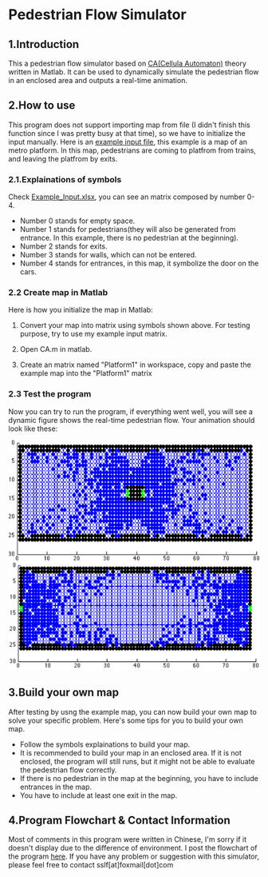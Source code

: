 # Pedestrian Flow Simulator
## 1.Introduction
This a pedestrian flow simulator based on [CA(Cellula Automaton)](https://en.wikipedia.org/wiki/Cellular_automaton) theory written in Matlab. It can be used to dynamically simulate the pedestrian flow in an enclosed area and outputs a real-time animation.

## 2.How to use
This program does not support importing map from file (I didn't finish this function since I was pretty busy at that time), so we have to initialize the input manually. Here is an [example input file](https://github.com/xwying/Pedestrian_Flow_Simulation/blob/master/Example_Input.xlsx), this example is a map of an metro platform. In this map, pedestrians are coming to platfrom from trains, and leaving the platfrom by exits.

### 2.1.Explainations of symbols
Check [Example_Input.xlsx](https://github.com/xwying/Pedestrian_Flow_Simulation/blob/master/Example_Input.xlsx), you can see an matrix composed by number 0-4.
+ Number 0 stands for empty space.
+ Number 1 stands for pedestrians(they will also be generated from entrance. In this example, there is no pedestrian at the beginning).
+ Number 2 stands for exits.
+ Number 3 stands for walls, which can not be entered.
+ Number 4 stands for entrances, in this map, it symbolize the door on the cars.

### 2.2 Create map in Matlab
Here is how you initialize the map in Matlab:

1. Convert your map into matrix using symbols shown above. For testing purpose, try to use my example input matrix.

2. Open CA.m in matlab. 

3. Create an matrix named "Platform1" in workspace, copy and paste the example map into the "Platform1" matrix

### 2.3 Test the program
Now you can try to run the program, if everything went well, you will see a dynamic figure shows the real-time pedestrian flow. Your animation should look like these:

![Picture1](https://github.com/xwying/Pedestrian_Flow_Simulation/blob/master/Example_output/Picture1.png)
![Picture2](https://github.com/xwying/Pedestrian_Flow_Simulation/blob/master/Example_output/Picture2.png)

## 3.Build your own map
After testing by usng the example map, you can now build your own map to solve your specific problem. Here's some tips for you to build your own map.
+ Follow the symbols explainations to build your map.
+ It is recommended to build your map in an enclosed area. If it is not enclosed, the program will still runs, but it might not be able to evaluate the pedestrian flow correctly.
+ If there is no pedestrian in the map at the beginning, you have to include entrances in the map.
+ You have to include at least one exit in the map.

## 4.Program Flowchart & Contact Information
Most of comments in this program were written in Chinese, I'm sorry if it doesn't display due to the difference of environment. I post the flowchart of the program [here](https://github.com/xwying/Pedestrian_Flow_Simulation/blob/master/Flowchart.png). If you have any problem or suggestion with this simulator, please feel free to contact sslf[at]foxmail[dot]com

